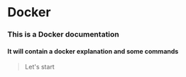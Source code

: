 # Docker

### This is a Docker documentation
#### It will contain a docker explanation and some commands

> Let's start
